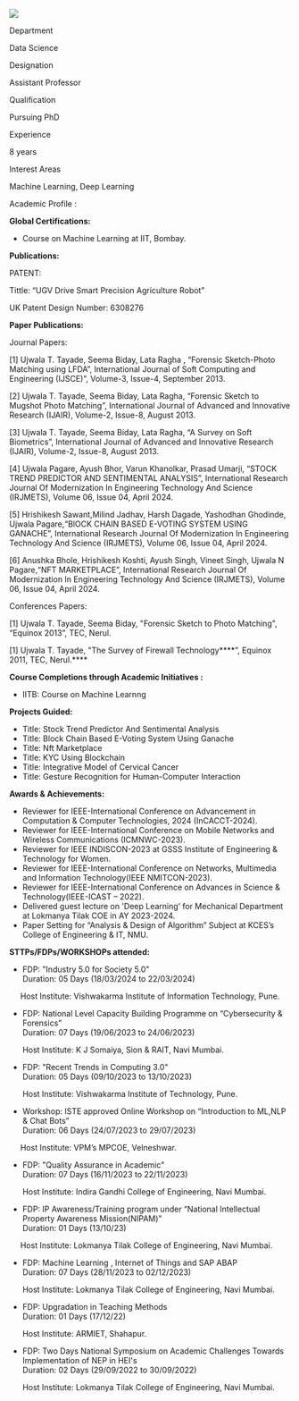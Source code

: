 [![](/sites/default/files/styles/faculty_images/public/2024-06/UJWALA%20PAGARE.jpg?itok=J7yVVwTK)](/sites/default/files/2024-06/UJWALA%20PAGARE.jpg)

Department

Data Science

Designation

Assistant Professor

Qualification

Pursuing PhD

Experience

8 years

Interest Areas

Machine Learning, Deep Learning

Academic Profile :

****Global Certifications:****

* Course on Machine Learning at IIT, Bombay.

****Publications:****

PATENT:

Tittle: “UGV Drive Smart Precision Agriculture Robot”

UK Patent Design Number: 6308276

****Paper Publications:****

Journal Papers:

[1] Ujwala T. Tayade, Seema Biday, Lata Ragha , “Forensic Sketch-Photo Matching using LFDA”, International Journal of Soft Computing and Engineering (IJSCE)”, Volume-3, Issue-4, September 2013.

[2] Ujwala T. Tayade, Seema Biday, Lata Ragha, “Forensic Sketch to Mugshot Photo Matching”, International Journal of Advanced and Innovative Research (IJAIR), Volume-2, Issue-8, August 2013.

[3] Ujwala T. Tayade, Seema Biday, Lata Ragha, “A Survey on Soft Biometrics”, International Journal of Advanced and Innovative Research (IJAIR), Volume-2, Issue-8, August 2013.

[4] Ujwala Pagare, Ayush Bhor, Varun Khanolkar, Prasad Umarji, “STOCK TREND PREDICTOR AND SENTIMENTAL ANALYSIS”, International Research Journal Of Modernization In Engineering Technology And Science (IRJMETS), Volume 06, Issue 04, April 2024.

[5] Hrishikesh Sawant,Milind Jadhav, Harsh Dagade, Yashodhan Ghodinde, Ujwala Pagare,“BlOCK CHAIN BASED E-VOTING SYSTEM USING GANACHE”, International Research Journal Of Modernization In Engineering Technology And Science (IRJMETS), Volume 06, Issue 04, April 2024.

[6] Anushka Bhole, Hrishikesh Koshti, Ayush Singh, Vineet Singh, Ujwala N Pagare,“NFT MARKETPLACE”, International Research Journal Of Modernization In Engineering Technology And Science (IRJMETS), Volume 06, Issue 04, April 2024.

Conferences Papers:

[1] Ujwala T. Tayade, Seema Biday, "Forensic Sketch to Photo Matching&quot;, “Equinox 2013”, TEC, Nerul.

[1] Ujwala T. Tayade, "The Survey of Firewall Technology****”, Equinox 2011, TEC, Nerul.****

****Course Completions through Academic Initiatives :****

* IITB: Course on Machine Learnng

****Projects Guided:****

* Title: Stock Trend Predictor And Sentimental Analysis
* Title: Block Chain Based E-Voting System Using Ganache
* Title: Nft Marketplace
* Title: KYC Using Blockchain
* Title: Integrative Model of Cervical Cancer
* Title: Gesture Recognition for Human-Computer Interaction

****Awards & Achievements:****

* Reviewer for IEEE-International Conference on Advancement in Computation & Computer Technologies, 2024 (InCACCT-2024).
* Reviewer for IEEE-International Conference on Mobile Networks and Wireless Communications (ICMNWC-2023).
* Reviewer for IEEE INDISCON-2023 at GSSS Institute of Engineering & Technology for Women.
* Reviewer for IEEE-International Conference on Networks, Multimedia and Information Technology(IEEE NMITCON-2023).
* Reviewer for IEEE-International Conference on Advances in Science & Technology(IEEE-ICAST – 2022).
* Delivered guest lecture on 'Deep Learning’ for Mechanical Department at Lokmanya Tilak COE in AY 2023-2024.
* Paper Setting for “Analysis & Design of Algorithm” Subject at KCES’s College of Engineering & IT, NMU.

****STTPs/FDPs/WORKSHOPs attended:****

* FDP: "Industry 5.0 for Society 5.0"  
  Duration: 05 Days (18/03/2024 to 22/03/2024)

     Host Institute: Vishwakarma Institute of Information Technology, Pune.

* FDP: National Level Capacity Building Programme on “Cybersecurity & Forensics”  
  Duration: 07 Days (19/06/2023 to 24/06/2023)

      Host Institute: K J Somaiya, Sion & RAIT, Navi Mumbai.

* FDP: "Recent Trends in Computing 3.0"  
  Duration: 05 Days (09/10/2023 to 13/10/2023)

      Host Institute: Vishwakarma Institute of Technology, Pune.

* Workshop: ISTE approved Online Workshop on “Introduction to ML,NLP & Chat Bots”  
  Duration: 06 Days (24/07/2023 to 29/07/2023)

     Host Institute: VPM’s MPCOE, Velneshwar.

* FDP: "Quality Assurance in Academic"  
  Duration: 07 Days (16/11/2023 to 22/11/2023)

      Host Institute: Indira Gandhi College of Engineering, Navi Mumbai.

* FDP: IP Awareness/Training program under “National Intellectual Property Awareness Mission(NIPAM)"  
  Duration: 01 Days (13/10/23)

     Host Institute: Lokmanya Tilak College of Engineering, Navi Mumbai.

* FDP: Machine Learning , Internet of Things and SAP ABAP  
  Duration: 07 Days (28/11/2023 to 02/12/2023)

      Host Institute: Lokmanya Tilak College of Engineering, Navi Mumbai.

* FDP: Upgradation in Teaching Methods  
  Duration: 01 Days (17/12/22)

      Host Institute: ARMIET, Shahapur.

* FDP: Two Days National Symposium on Academic Challenges Towards Implementation of NEP in HEI's  
  Duration: 02 Days (29/09/2022 to 30/09/2022)

      Host Institute: Lokmanya Tilak College of Engineering, Navi Mumbai.